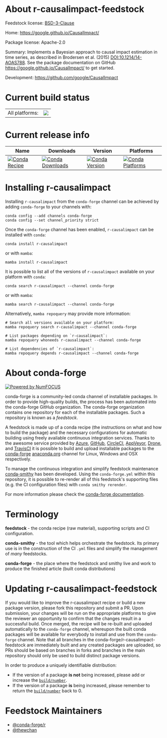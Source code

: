About r-causalimpact-feedstock
==============================

Feedstock license: [BSD-3-Clause](https://github.com/conda-forge/r-causalimpact-feedstock/blob/main/LICENSE.txt)

Home: https://google.github.io/CausalImpact/

Package license: Apache-2.0

Summary: Implements a Bayesian approach to causal impact estimation in time series, as described in Brodersen et al. (2015) <DOI:10.1214/14-AOAS788>. See the package documentation on GitHub <https://google.github.io/CausalImpact/> to get started.

Development: https://github.com/google/CausalImpact

Current build status
====================


<table><tr><td>All platforms:</td>
    <td>
      <a href="https://dev.azure.com/conda-forge/feedstock-builds/_build/latest?definitionId=21473&branchName=main">
        <img src="https://dev.azure.com/conda-forge/feedstock-builds/_apis/build/status/r-causalimpact-feedstock?branchName=main">
      </a>
    </td>
  </tr>
</table>

Current release info
====================

| Name | Downloads | Version | Platforms |
| --- | --- | --- | --- |
| [![Conda Recipe](https://img.shields.io/badge/recipe-r--causalimpact-green.svg)](https://anaconda.org/conda-forge/r-causalimpact) | [![Conda Downloads](https://img.shields.io/conda/dn/conda-forge/r-causalimpact.svg)](https://anaconda.org/conda-forge/r-causalimpact) | [![Conda Version](https://img.shields.io/conda/vn/conda-forge/r-causalimpact.svg)](https://anaconda.org/conda-forge/r-causalimpact) | [![Conda Platforms](https://img.shields.io/conda/pn/conda-forge/r-causalimpact.svg)](https://anaconda.org/conda-forge/r-causalimpact) |

Installing r-causalimpact
=========================

Installing `r-causalimpact` from the `conda-forge` channel can be achieved by adding `conda-forge` to your channels with:

```
conda config --add channels conda-forge
conda config --set channel_priority strict
```

Once the `conda-forge` channel has been enabled, `r-causalimpact` can be installed with `conda`:

```
conda install r-causalimpact
```

or with `mamba`:

```
mamba install r-causalimpact
```

It is possible to list all of the versions of `r-causalimpact` available on your platform with `conda`:

```
conda search r-causalimpact --channel conda-forge
```

or with `mamba`:

```
mamba search r-causalimpact --channel conda-forge
```

Alternatively, `mamba repoquery` may provide more information:

```
# Search all versions available on your platform:
mamba repoquery search r-causalimpact --channel conda-forge

# List packages depending on `r-causalimpact`:
mamba repoquery whoneeds r-causalimpact --channel conda-forge

# List dependencies of `r-causalimpact`:
mamba repoquery depends r-causalimpact --channel conda-forge
```


About conda-forge
=================

[![Powered by
NumFOCUS](https://img.shields.io/badge/powered%20by-NumFOCUS-orange.svg?style=flat&colorA=E1523D&colorB=007D8A)](https://numfocus.org)

conda-forge is a community-led conda channel of installable packages.
In order to provide high-quality builds, the process has been automated into the
conda-forge GitHub organization. The conda-forge organization contains one repository
for each of the installable packages. Such a repository is known as a *feedstock*.

A feedstock is made up of a conda recipe (the instructions on what and how to build
the package) and the necessary configurations for automatic building using freely
available continuous integration services. Thanks to the awesome service provided by
[Azure](https://azure.microsoft.com/en-us/services/devops/), [GitHub](https://github.com/),
[CircleCI](https://circleci.com/), [AppVeyor](https://www.appveyor.com/),
[Drone](https://cloud.drone.io/welcome), and [TravisCI](https://travis-ci.com/)
it is possible to build and upload installable packages to the
[conda-forge](https://anaconda.org/conda-forge) [anaconda.org](https://anaconda.org/)
channel for Linux, Windows and OSX respectively.

To manage the continuous integration and simplify feedstock maintenance
[conda-smithy](https://github.com/conda-forge/conda-smithy) has been developed.
Using the ``conda-forge.yml`` within this repository, it is possible to re-render all of
this feedstock's supporting files (e.g. the CI configuration files) with ``conda smithy rerender``.

For more information please check the [conda-forge documentation](https://conda-forge.org/docs/).

Terminology
===========

**feedstock** - the conda recipe (raw material), supporting scripts and CI configuration.

**conda-smithy** - the tool which helps orchestrate the feedstock.
                   Its primary use is in the construction of the CI ``.yml`` files
                   and simplify the management of *many* feedstocks.

**conda-forge** - the place where the feedstock and smithy live and work to
                  produce the finished article (built conda distributions)


Updating r-causalimpact-feedstock
=================================

If you would like to improve the r-causalimpact recipe or build a new
package version, please fork this repository and submit a PR. Upon submission,
your changes will be run on the appropriate platforms to give the reviewer an
opportunity to confirm that the changes result in a successful build. Once
merged, the recipe will be re-built and uploaded automatically to the
`conda-forge` channel, whereupon the built conda packages will be available for
everybody to install and use from the `conda-forge` channel.
Note that all branches in the conda-forge/r-causalimpact-feedstock are
immediately built and any created packages are uploaded, so PRs should be based
on branches in forks and branches in the main repository should only be used to
build distinct package versions.

In order to produce a uniquely identifiable distribution:
 * If the version of a package **is not** being increased, please add or increase
   the [``build/number``](https://docs.conda.io/projects/conda-build/en/latest/resources/define-metadata.html#build-number-and-string).
 * If the version of a package **is** being increased, please remember to return
   the [``build/number``](https://docs.conda.io/projects/conda-build/en/latest/resources/define-metadata.html#build-number-and-string)
   back to 0.

Feedstock Maintainers
=====================

* [@conda-forge/r](https://github.com/conda-forge/r/)
* [@thewchan](https://github.com/thewchan/)

